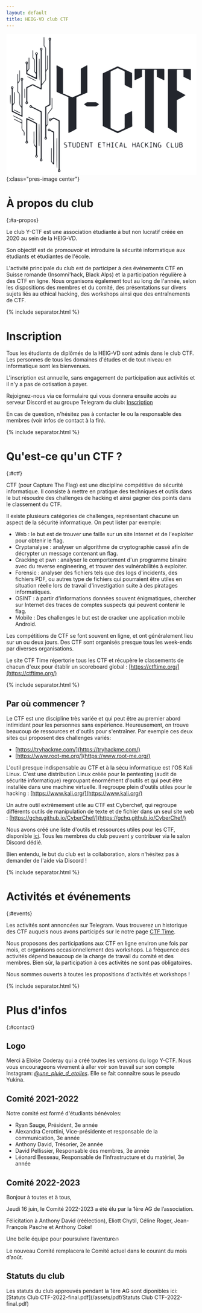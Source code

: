```yaml
---
layout: default
title: HEIG-VD club CTF 
---
```


![](assets/img/logos/logo-dark.png){:class="pres-image center"}



# À propos du club
{:#a-propos}

Le club Y-CTF est une association étudiante à but non lucratif créée en 2020 au sein de la HEIG-VD.

Son objectif est de promouvoir et introduire la sécurité informatique aux étudiants et étudiantes de l'école.

L'activité principale du club est de participer à des événements CTF en Suisse romande (Insomni'hack, Black Alps) et la participation régulière à des CTF en ligne.
Nous organisons également tout au long de l'année, selon les dispositions des membres et du comité, des présentations sur divers sujets liés au ethical hacking, des workshops ainsi que des entraînements de CTF.

{% include separator.html %}

# Inscription

Tous les étudiants de diplômés de la HEIG-VD sont admis dans le club CTF. Les personnes de tous les domaines d'études et de tout niveau en informatique sont les bienvenues.

L'inscription est annuelle, sans engagement de participation aux activités et il n'y a pas de cotisation à payer.

Rejoignez-nous via ce formulaire qui vous donnera ensuite accès au serveur Discord et au groupe Telegram du club: [Inscription](https://docs.google.com/forms/d/e/1FAIpQLSffs9HEAQFDkczBWn4l2FaaROjVf1JDYyrAMd8nbIKFTGFWTg/viewform)

 

En cas de question, n'hésitez pas à contacter le ou la responsable des membres (voir infos de contact à la fin).

{% include separator.html %}

# Qu'est-ce qu'un CTF ? 
{:#ctf}

CTF (pour Capture The Flag) est une discipline compétitive de sécurité informatique. Il consiste à mettre en pratique des techniques et outils dans le but résoudre des challenges de hacking et ainsi gagner des points dans le classement du CTF.

Il existe plusieurs catégories de challenges, représentant chacune un aspect de la sécurité informatique. On peut lister par exemple:

- Web : le but est de trouver une faille sur un site Internet et de l'exploiter pour obtenir le flag.
- Cryptanalyse : analyser un algorithme de cryptographie cassé afin de décrypter un message contenant un flag.
- Cracking et pwn : analyser le comportement d'un programme binaire avec du reverse engineering, et trouver des vulnérabilités à exploiter.
- Forensic : analyser des fichiers tels que des logs d'incidents, des fichiers PDF, ou autres type de fichiers qui pourraient être utiles en situation réelle lors de travail d'investigation suite à des piratages informatiques.
- OSINT : à partir d'informations données souvent énigmatiques, chercher sur Internet des traces de comptes suspects qui peuvent contenir le flag.
- Mobile : Des challenges le but est de cracker une application mobile Android.

Les compétitions de CTF se font souvent en ligne, et ont généralement lieu sur un ou deux jours. Des CTF sont organisés presque tous les week-ends par diverses organisations.

Le site CTF Time répertorie tous les CTF et récupère le classements de chacun d'eux pour établir un scoreboard global : [https://ctftime.org/](https://ctftime.org/)

{% include separator.html %}

## Par où commencer ?

Le CTF est une discipline très variée et qui peut être au premier abord intimidant pour les personnes sans expérience. Heureusement, on trouve beaucoup de ressources et d'outils pour s'entraîner. Par exemple ces deux sites qui proposent des challenges variés:

- [https://tryhackme.com/](https://tryhackme.com/)
- [https://www.root-me.org/](https://www.root-me.org/)

L'outil presque indispensable au CTF et à la sécu informatique est l'OS Kali Linux. C'est une distribution Linux créée pour le pentesting (audit de sécurité informatique) regroupant énormément d'outils et qui peut être installée dans une machine virtuelle. Il regroupe plein d'outils utiles pour le hacking : [https://www.kali.org/](https://www.kali.org/)

Un autre outil extrêmement utile au CTF est Cyberchef, qui regroupe différents outils de manipulation de texte et de fichier dans un seul site web : [https://gchq.github.io/CyberChef/](https://gchq.github.io/CyberChef/)

Nous avons créé une liste d'outils et ressources utiles pour les CTF, disponible [ici](https://docs.google.com/spreadsheets/d/1uePJ9nsLPX1dPAWzDEjnXoPl42vq4A-U-5ZiTY2R7DU/edit#gid=365690992&fvid=984731724). Tous les membres du club peuvent y contribuer via le salon Discord dédié.


Bien entendu, le but du club est la collaboration, alors n'hésitez pas à demander de l'aide via Discord !

{% include separator.html %}

# Activités et événements
{:#events}

Les activités sont annoncées sur Telegram. Vous trouverez un historique des CTF auquels nous avons participés sur le notre page [CTF Time](https://ctftime.org/team/120794). 

Nous proposons des participations aux CTF en ligne environ une fois par mois, et organisons occasionnellement des workshops. La fréquence des activités dépend beaucoup de la charge de travail du comité et des membres. Bien sûr, la participation à ces activités ne sont pas obligatoires.

 

Nous sommes ouverts à toutes les propositions d'activités et workshops !

{% include separator.html %}

# Plus d'infos
{:#contact}

## Logo

Merci à Eloïse Coderay qui a créé toutes les versions du logo Y-CTF. Nous vous encourageons vivement à aller voir son travail sur son compte Instagram: [@_une_pluie_d_etoiles_](https://www.instagram.com/_une_pluie_d_etoiles_/). Elle se fait connaître sous le pseudo Yukina.

## Comité 2021-2022

Notre comité est formé d'étudiants bénévoles:

- Ryan Sauge, Président, 3e année
- Alexandra Cerottini, Vice-présidente et responsable de la communication, 3e année
- Anthony David, Trésorier, 2e année
- David Pellissier, Responsable des membres, 3e année
- Léonard Besseau, Responsable de l’infrastructure et du matériel, 3e année

## Comité 2022-2023

Bonjour à toutes et à tous,

Jeudi 16 juin, le Comité 2022-2023 a été élu par la 1ère AG de l’association.

Félicitation à Anthony David (réélection), Eliott Chytil, Céline Roger, Jean-François Pasche et Anthony Coke!

Une belle équipe pour poursuivre l’aventure🔥

Le nouveau Comité remplacera le Comité actuel dans le courant du mois d’août.


## Statuts du club

Les statuts du club approuvés pendant la 1ère AG sont diponibles ici: [Statuts Club CTF-2022-final.pdf](/assets/pdf/Statuts Club CTF-2022-final.pdf)